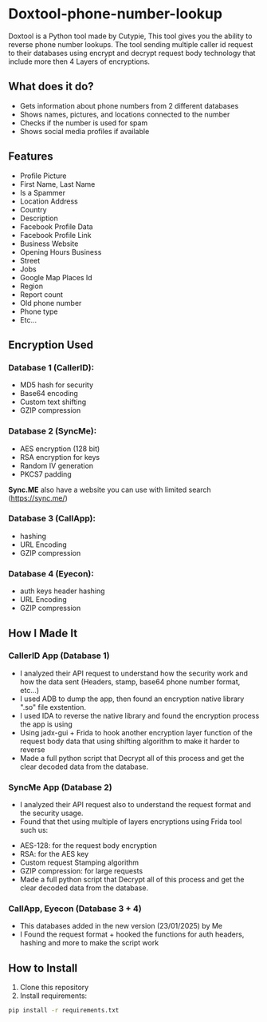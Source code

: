 # Doxtool-phone-number-lookup
Doxtool is a Python tool made by Cutypie, This tool gives you the ability to reverse phone number lookups.
The tool sending multiple caller id request to their databases using encrypt and decrypt request body technology that include more then 4 Layers of encryptions.

## What does it do?
- Gets information about phone numbers from 2 different databases
- Shows names, pictures, and locations connected to the number
- Checks if the number is used for spam
- Shows social media profiles if available

## Features
- Profile Picture
- First Name, Last Name
- Is a Spammer
- Location Address
- Country
- Description
- Facebook Profile Data
- Facebook Profile Link
- Business Website
- Opening Hours Business
- Street
- Jobs
- Google Map Places Id
- Region
- Report count
- Old phone number
- Phone type
- Etc...


## Encryption Used
### Database 1 (CallerID):
- MD5 hash for security
- Base64 encoding
- Custom text shifting
- GZIP compression

### Database 2 (SyncMe):
- AES encryption (128 bit)
- RSA encryption for keys
- Random IV generation
- PKCS7 padding

**Sync.ME** also have a website you can use with limited search (https://sync.me/)

### Database 3 (CallApp):
- hashing
- URL Encoding
- GZIP compression

### Database 4 (Eyecon):
- auth keys header hashing
- URL Encoding
- GZIP compression



## How I Made It
### CallerID App (Database 1)
- I analyzed their API request to understand how the security work and how the data sent (Headers, stamp, base64 phone number format, etc...)
- I used ADB to dump the app, then found an encryption native library ".so" file exstention.
- I used IDA to reverse the native library and found the encryption process the app is using
- Using jadx-gui + Frida to hook another encryption layer function of the request body data that using shifting algorithm to make it harder to reverse
- Made a full python script that Decrypt all of this process and get the clear decoded data from the database.

### SyncMe App (Database 2)
-  I analyzed their API request also to understand the request format and the security usage.
-  Found that thet using multiple of layers encryptions using Frida tool such us:
  * AES-128: for the request body encryption
  * RSA: for the AES key
  * Custom request Stamping algorithm
  * GZIP compression: for large requests
  * Made a full python script that Decrypt all of this process and get the clear decoded data from the database.

### CallApp, Eyecon (Database 3 + 4)
- This databases added in the new version (23/01/2025) by Me
- I Found the request format + hooked the functions for auth headers, hashing and more to make the script work

## How to Install
1. Clone this repository
2. Install requirements:
```bash
pip install -r requirements.txt
